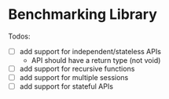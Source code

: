 # Benchmarking Library

Todos:
- [ ] add support for independent/stateless APIs
  - API should have a return type (not void)
- [ ] add support for recursive functions
- [ ] add support for multiple sessions
- [ ] add support for stateful APIs